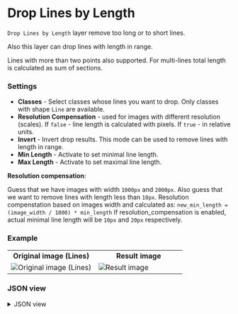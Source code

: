 # Drop Lines by Length

`Drop Lines by Length` layer remove too long or to short lines.

Also this layer can drop lines with length in range.

Lines with more than two points also supported. For multi-lines total length is calculated as sum of sections.

### Settings

- **Classes** - Select classes whose lines you want to drop. Only classes with shape `Line` are available.
- **Resolution Compensation** - used for images with different resolution (scales). If `false` - line length is calculated with pixels. If `true` - in relative units.
- **Invert** - Invert drop results. This mode can be used to remove lines with length in range.
- **Min Length** - Activate to set minimal line length.
- **Max Length** - Activate to set maximal line length.

**Resolution compensation**:

Guess that we have images with width `1000px` and `2000px`. Also guess that we want to remove lines with length less than `10px`.
Resolution compenstation based on images width and calculated as:
`new_min_length = (image_width / 1000) * min_length`
If resolution_compensation is enabled, actual minimal line length will be `10px` and `20px` respectively.

### Example

<table>
<tr>
<td style="text-align:center; width:50%"><strong>Original image (Lines)</strong></td>
<td style="text-align:center; width:50%"><strong>Result image</strong></td>
</tr>
<tr>
<td> <img src="https://github.com/supervisely-ecosystem/ml-nodes/assets/79905215/236714c1-a3c9-43bd-809e-7c54a9e9dcf0" alt="Original image (Lines)"/> </td>
<td> <img src="https://github.com/supervisely-ecosystem/ml-nodes/assets/79905215/f8648688-8710-4c81-8902-ff3cfc53feae" alt="Result image"/> </td>
</tr>
</table>

### JSON view

<details>
  <summary>JSON view</summary>

```json
{
  "action": "drop_lines_by_length",
  "src": ["$data_1"],
  "dst": "$drop_lines_by_length_2",
  "settings": {
    "lines_class": "squirrel_line",
    "resolution_compensation": true,
    "invert": true,
    "min_length": 1,
    "max_length": 5
  }
}
```

</details>
